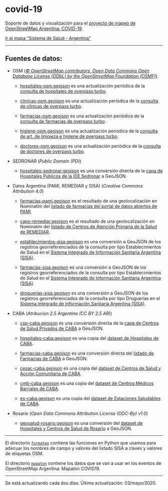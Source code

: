# covid-19
Soporte de datos y visualización para el [proyecto de mapeo de OpenStreetMap Argentina: COVID-19](https://wiki.openstreetmap.org/wiki/ES:Argentina/COVID-19).

[Ir al mapa "Sistema de Salud - Argentina"](http://umap.openstreetmap.fr/es/map/sistema-de-salud-argentina-covid19_437454)

----

## Fuentes de datos:

* OSM (*[© OpenStreetMap contributors, Open Data Commons Open Database License (ODbL) by the OpenStreetMap Foundation (OSMF)](https://www.openstreetmap.org/copyright)*).

  * [hospitales-osm.geojson](https://github.com/gabriel-de-luca/covid-19/blob/master/hospitales-osm.geojson) es una actualización periódica de la [consulta de hospitales de overpass turbo](https://overpass-turbo.eu/s/S1i).
  
  * [clinicas-osm.geojson](https://github.com/gabriel-de-luca/covid-19/blob/master/clinicas-osm.geojson) es una actualización periódica de la [consulta de clínicas de overpass turbo](https://overpass-turbo.eu/s/S1o).
  
  * [farmacias-osm.geojson](https://github.com/gabriel-de-luca/covid-19/blob/master/farmacias-osm.geojson) es una actualización periódica de la [consulta de farmacias de overpass turbo](https://overpass-turbo.eu/s/S1b).

  * [higiene-osm.geojson](https://github.com/gabriel-de-luca/covid-19/blob/master/higiene-osm.geojson) es una actualización periódica de la [consulta de art. de limpieza e higiene de overpass turbo](https://overpass-turbo.eu/s/Szd).
  
  * [doctores-osm.geojson](https://github.com/gabriel-de-luca/covid-19/blob/master/doctores-osm.geojson) es una actualización periódica de la [consulta de doctores de overpass turbo](https://overpass-turbo.eu/s/S1y).

* SEDRONAR (*Public Domain (PD)*)

  * [hospitales-sedronar.geojson](https://github.com/gabriel-de-luca/covid-19/blob/master/hospitales-sedronar.geojson) es una conversión directa de la [capa de Hospitales Públicos de la IDE Sedronar](http://ide.sedronar.gov.ar/layers/geonode:web_hospitales_publicos_sisa) a GeoJSON.
  
* Datos Argentina (PAMI, REMEDIAR y SISA) (*Creative Commons Attribution 4.0*)

  * [farmacias-pami.geojson](https://github.com/gabriel-de-luca/covid-19/blob/master/farmacias-pami.geojson) es el resultado de una geolocalización en Nominatim del [listado de farmacias del portal de datos abiertos de PAMI](https://datos.pami.org.ar/dataset/farmacias).

  * [caps-remediar.geojson](https://github.com/gabriel-de-luca/covid-19/blob/master/caps-remediar.geojson) es el resultado de una geolocalización en Nominatim del [listado de Centros de Atención Primaria de la Salud de REMEDIAR](http://sir.medicamentos.msal.gov.ar/int_Listado_de_CAPS_Habilitados_y_Activos/ShowInt_Listado_de_CAPS_Habilitados_y_ActivosTable.aspx).
  
  * [establecimientos-sisa.geojson](https://github.com/gabriel-de-luca/covid-19/blob/master/establecimientos-sisa.geojson) es una conversión a GeoJSON de los registros georreferenciados de la consulta por tipo Establecimientos de Salud en el [Sistema Integrado de Información Sanitaria Argentina (SISA)](https://sisa.msal.gov.ar/sisa).
  
  * [farmacias-sisa.geojson](https://github.com/gabriel-de-luca/covid-19/blob/master/farmacias-sisa.geojson) es una conversión a GeoJSON de los registros georreferenciados de la consulta por tipo Establecimientos de Salud en el [Sistema Integrado de Información Sanitaria Argentina (SISA)](https://sisa.msal.gov.ar/sisa).
    
  * [droguerias-sisa.geojson](https://github.com/gabriel-de-luca/covid-19/blob/master/droguerias-sisa.geojson) es una conversión a GeoJSON de los registros georreferenciados de la consulta por tipo Droguerías en el [Sistema Integrado de Información Sanitaria Argentina (SISA)](https://sisa.msal.gov.ar/sisa).

* CABA (*Atribucion 2.5 Argentina (CC BY 2.5 AR)*)

  * [csp-caba.geojson](https://github.com/gabriel-de-luca/covid-19/blob/master/csp-caba.geojson) es una conversión directa de la [capa de Centros de Salud Privados de CABA](https://data.buenosaires.gob.ar/dataset/centros-salud-privados) a GeoJSON.
  
  * [hospitales-caba.geojson](https://github.com/gabriel-de-luca/covid-19/blob/master/hospitales-caba.geojson) es una copia del [dataset de Hospitales de CABA](https://data.buenosaires.gob.ar/dataset/hospitales).
  
  * [farmacias-caba.geojson](https://github.com/gabriel-de-luca/covid-19/blob/master/farmacias-caba.geojson) es una conversión directa del [listado de Farmacias de CABA](https://data.buenosaires.gob.ar/dataset/farmacias) a GeoJSON.

  * [cesac-caba.geojson](https://github.com/gabriel-de-luca/covid-19/blob/master/cesac-caba.geojson) es una copia del [dataset de Centros de Salud y Acción Comunitaria de CABA](https://data.buenosaires.gob.ar/dataset/centros-salud-accion-comunitaria-cesac).
  
  * [cmb-caba.geojson](https://github.com/gabriel-de-luca/covid-19/blob/master/cmb-caba.geojson) es una copia del [dataset de Centros Médicos Barriales de CABA](https://data.buenosaires.gob.ar/dataset/centros-medicos-barriales).
  
  * [es-caba.geojson](https://github.com/gabriel-de-luca/covid-19/blob/master/es-caba.geojson) es una copia del [dataset de Estaciones Saludables de CABA](https://data.buenosaires.gob.ar/dataset/estaciones-saludables).  
  
* Rosario (*Open Data Commons Attribution License (ODC-By) v1.0*)

  * [geosalud-rosario.geojson](https://github.com/gabriel-de-luca/covid-19/blob/master/geosalud-rosario.geojson) es una conversión del [dataset de Hospitales y Centros de Salud de Rosario](https://datos.rosario.gob.ar/dataset/hospitales-y-centros-de-salud) a GeoJSON.
  
----

El directorio [`formateo`](https://github.com/gabriel-de-luca/covid-19/tree/master/formateo) contiene las funciones en Python que usamos para adecuar los nombres de campo y valores del listado SISA a claves y valores de etiquetas OSM.

El directorio [`mapaton`](https://github.com/gabriel-de-luca/covid-19/tree/master/mapaton) contiene los datos que se van a usar en los eventos de OpenStreetMap Argentina: Mapatón COVID19.

----

Se está actualizando cada dos días.
Última actualización: 03/mayo/2020.
